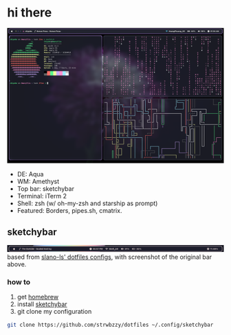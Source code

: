 # hi there
![preview](https://github.com/strwbzzy/dotfiles/blob/main/.config/sketchybar/image_scr.png)

- DE: Aqua 
- WM: Amethyst
- Top bar: sketchybar
- Terminal: iTerm 2
- Shell: zsh (w/ oh-my-zsh and starship as prompt)
- Featured: Borders, pipes.sh, cmatrix.
## sketchybar
![screenshot of the original bar](.config/sketchybar/screenshot.png)
based from [slano-ls' dotfiles configs](https://github.com/slano-ls/SketchyBar), with screenshot of the original bar above.
### how to
1. get [homebrew](https://brew.sh)
2. install [sketchybar](https://github.com/FelixKratz/SketchyBar)
3. git clone my configuration
```bash
git clone https://github.com/strwbzzy/dotfiles ~/.config/sketchybar
```
